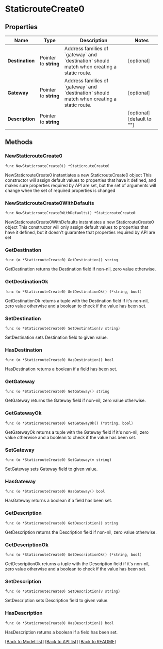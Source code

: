 # StaticrouteCreate0

## Properties

Name | Type | Description | Notes
------------ | ------------- | ------------- | -------------
**Destination** | Pointer to **string** | Address families of &#x60;gateway&#x60; and &#x60;destination&#x60; should match when creating a static route. | [optional] 
**Gateway** | Pointer to **string** | Address families of &#x60;gateway&#x60; and &#x60;destination&#x60; should match when creating a static route. | [optional] 
**Description** | Pointer to **string** |  | [optional] [default to ""]

## Methods

### NewStaticrouteCreate0

`func NewStaticrouteCreate0() *StaticrouteCreate0`

NewStaticrouteCreate0 instantiates a new StaticrouteCreate0 object
This constructor will assign default values to properties that have it defined,
and makes sure properties required by API are set, but the set of arguments
will change when the set of required properties is changed

### NewStaticrouteCreate0WithDefaults

`func NewStaticrouteCreate0WithDefaults() *StaticrouteCreate0`

NewStaticrouteCreate0WithDefaults instantiates a new StaticrouteCreate0 object
This constructor will only assign default values to properties that have it defined,
but it doesn't guarantee that properties required by API are set

### GetDestination

`func (o *StaticrouteCreate0) GetDestination() string`

GetDestination returns the Destination field if non-nil, zero value otherwise.

### GetDestinationOk

`func (o *StaticrouteCreate0) GetDestinationOk() (*string, bool)`

GetDestinationOk returns a tuple with the Destination field if it's non-nil, zero value otherwise
and a boolean to check if the value has been set.

### SetDestination

`func (o *StaticrouteCreate0) SetDestination(v string)`

SetDestination sets Destination field to given value.

### HasDestination

`func (o *StaticrouteCreate0) HasDestination() bool`

HasDestination returns a boolean if a field has been set.

### GetGateway

`func (o *StaticrouteCreate0) GetGateway() string`

GetGateway returns the Gateway field if non-nil, zero value otherwise.

### GetGatewayOk

`func (o *StaticrouteCreate0) GetGatewayOk() (*string, bool)`

GetGatewayOk returns a tuple with the Gateway field if it's non-nil, zero value otherwise
and a boolean to check if the value has been set.

### SetGateway

`func (o *StaticrouteCreate0) SetGateway(v string)`

SetGateway sets Gateway field to given value.

### HasGateway

`func (o *StaticrouteCreate0) HasGateway() bool`

HasGateway returns a boolean if a field has been set.

### GetDescription

`func (o *StaticrouteCreate0) GetDescription() string`

GetDescription returns the Description field if non-nil, zero value otherwise.

### GetDescriptionOk

`func (o *StaticrouteCreate0) GetDescriptionOk() (*string, bool)`

GetDescriptionOk returns a tuple with the Description field if it's non-nil, zero value otherwise
and a boolean to check if the value has been set.

### SetDescription

`func (o *StaticrouteCreate0) SetDescription(v string)`

SetDescription sets Description field to given value.

### HasDescription

`func (o *StaticrouteCreate0) HasDescription() bool`

HasDescription returns a boolean if a field has been set.


[[Back to Model list]](../README.md#documentation-for-models) [[Back to API list]](../README.md#documentation-for-api-endpoints) [[Back to README]](../README.md)


